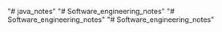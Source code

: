"# java_notes" 
"# Software_engineering_notes" 
"# Software_engineering_notes" 
"# Software_engineering_notes" 

